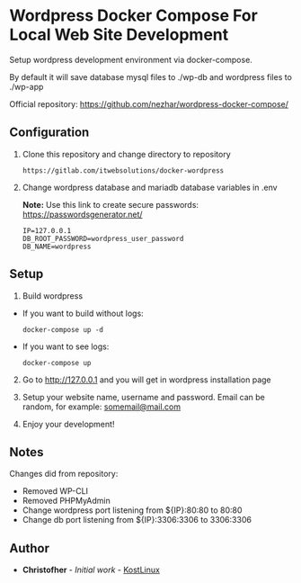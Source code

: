 # Wordpress Docker Compose For Local Web Site Development

Setup wordpress development environment via docker-compose.

By default it will save database mysql files to ./wp-db and wordpress files to ./wp-app

Official repository: https://github.com/nezhar/wordpress-docker-compose/

## Configuration

1. Clone this repository and change directory to repository

	```
	https://gitlab.com/itwebsolutions/docker-wordpress
	```

2. Change wordpress database and mariadb database variables in .env

	**Note:** Use this link to create secure passwords: https://passwordsgenerator.net/

	```
	IP=127.0.0.1
	DB_ROOT_PASSWORD=wordpress_user_password
	DB_NAME=wordpress

	```

## Setup

1. Build wordpress

- If you want to build without logs:

	`docker-compose up -d`

- If you want to see logs:

	`docker-compose up`

2. Go to http://127.0.0.1 and you will get in wordpress installation page

3. Setup your website name, username and password. Email can be random, for example: somemail@mail.com

4. Enjoy your development!

## Notes

Changes did from repository:

- Removed WP-CLI
- Removed PHPMyAdmin
- Change wordpress port listening from ${IP}:80:80 to 80:80
- Change db port listening from ${IP}:3306:3306 to 3306:3306

## Author
* **Christofher** - *Initial work* - [KostLinux](https://github.com/KostLinux)
